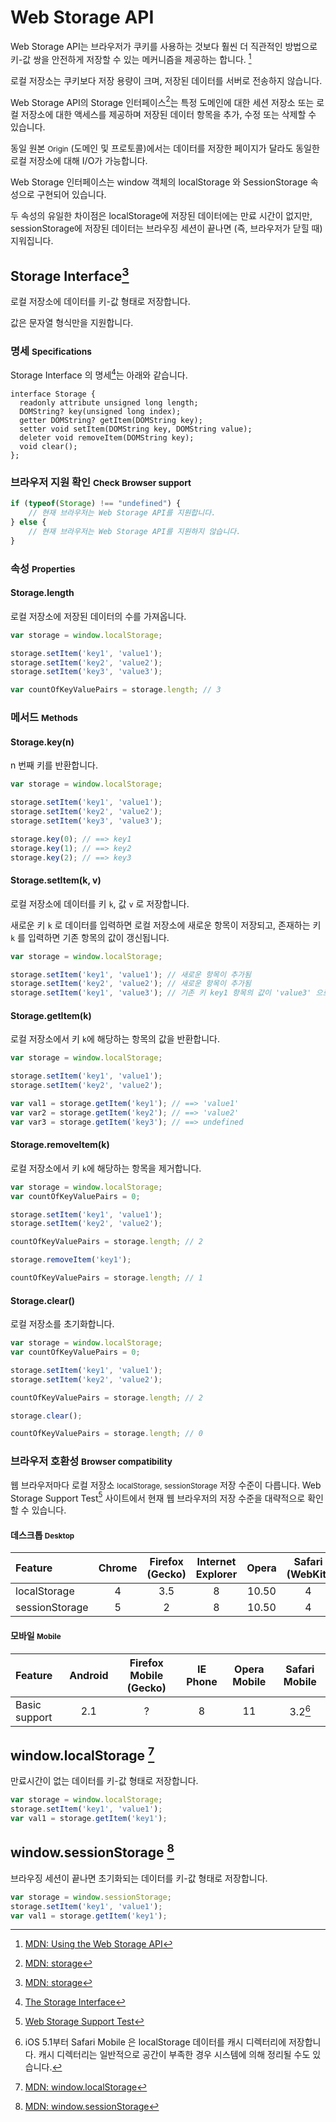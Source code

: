 Web Storage API
===============


Web Storage API는 브라우저가 쿠키를 사용하는 것보다 훨씬 더 직관적인 방법으로 키-값 쌍을 안전하게 저장할 수 있는 메커니즘을 제공하는 합니다. [^mdn-using-the-web-storage-api]

로컬 저장소는 쿠키보다 저장 용량이 크며, 저장된 데이터를 서버로 전송하지 않습니다.

Web Storage API의 Storage 인터페이스[^mdn-storage-interface]는 특정 도메인에 대한 세션 저장소 또는 로컬 저장소에 대한 액세스를 제공하며 저장된 데이터 항목을 추가, 수정 또는 삭제할 수 있습니다.

동일 원본 <small>Origin</small> (도메인 및 프로토콜)에서는 데이터를 저장한 페이지가 달라도 동일한 로컬 저장소에 대해 I/O가 가능합니다.

Web Storage 인터페이스는 window 객체의 localStorage 와 SessionStorage 속성으로 구현되어 있습니다.

두 속성의 유일한 차이점은 localStorage에 저장된 데이터에는 만료 시간이 없지만, sessionStorage에 저장된 데이터는 브라우징 세션이 끝나면 (즉, 브라우저가 닫힐 때) 지워집니다.

## Storage Interface[^mdn-storage-interface]

로컬 저장소에 데이터를 키-값 형태로 저장합니다.

값은 문자열 형식만을 지원합니다.

### 명세 <small>Specifications</small>

Storage Interface 의 명세[^storage-interface-sepcification]는 아래와 같습니다.

```
interface Storage {
  readonly attribute unsigned long length;
  DOMString? key(unsigned long index);
  getter DOMString? getItem(DOMString key);
  setter void setItem(DOMString key, DOMString value);
  deleter void removeItem(DOMString key);
  void clear();
};
```


### 브라우저 지원 확인 <small>Check Browser support</small>

```javascript
if (typeof(Storage) !== "undefined") {
    // 현재 브라우저는 Web Storage API를 지원합니다.
} else {
    // 현재 브라우저는 Web Storage API를 지원하지 않습니다.
}
```

### 속성 <small>Properties</small>

#### Storage.length

로컬 저장소에 저장된 데이터의 수를 가져옵니다.

```javascript
var storage = window.localStorage;

storage.setItem('key1', 'value1');
storage.setItem('key2', 'value2');
storage.setItem('key3', 'value3');

var countOfKeyValuePairs = storage.length; // 3
```


### 메서드 <small>Methods</small>

#### Storage.key(n)

n 번째 키를 반환합니다.

```javascript
var storage = window.localStorage;

storage.setItem('key1', 'value1');
storage.setItem('key2', 'value2');
storage.setItem('key3', 'value3');

storage.key(0); // ==> key1
storage.key(1); // ==> key2
storage.key(2); // ==> key3
```


#### Storage.setItem(k, v)

로컬 저장소에 데이터를 키 `k`, 값 `v` 로 저장합니다.

새로운 키 `k` 로 데이터를 입력하면 로컬 저장소에 새로운 항목이 저장되고, 존재하는 키 `k` 를 입력하면 기존 항목의 값이 갱신됩니다.

```javascript
var storage = window.localStorage;

storage.setItem('key1', 'value1'); // 새로운 항목이 추가됨
storage.setItem('key2', 'value2'); // 새로운 항목이 추가됨
storage.setItem('key1', 'value3'); // 기존 키 key1 항목의 값이 'value3' 으로 갱신됨
```


#### Storage.getItem(k)

로컬 저장소에서 키 `k`에 해당하는 항목의 값을 반환합니다.

```javascript
var storage = window.localStorage;

storage.setItem('key1', 'value1');
storage.setItem('key2', 'value2');

var val1 = storage.getItem('key1'); // ==> 'value1'
var var2 = storage.getItem('key2'); // ==> 'value2'
var var3 = storage.getItem('key3'); // ==> undefined
```


#### Storage.removeItem(k)

로컬 저장소에서 키 `k`에 해당하는 항목을 제거합니다.

```javascript
var storage = window.localStorage;
var countOfKeyValuePairs = 0;

storage.setItem('key1', 'value1');
storage.setItem('key2', 'value2');

countOfKeyValuePairs = storage.length; // 2

storage.removeItem('key1');

countOfKeyValuePairs = storage.length; // 1
```


#### Storage.clear()

로컬 저장소를 초기화합니다.

```javascript
var storage = window.localStorage;
var countOfKeyValuePairs = 0;

storage.setItem('key1', 'value1');
storage.setItem('key2', 'value2');

countOfKeyValuePairs = storage.length; // 2

storage.clear();

countOfKeyValuePairs = storage.length; // 0
```


### 브라우저 호환성 <small>Browser compatibility</small>

웹 브라우저마다 로컬 저장소 <small>localStorage, sessionStorage</small> 저장 수준이 다릅니다. Web Storage Support Test[^web-storage-support-test] 사이트에서 현재 웹 브라우저의 저장 수준을 대략적으로 확인할 수 있습니다.

#### 데스크톱 <small>Desktop</small>

|Feature|Chrome|Firefox (Gecko)|Internet Explorer|Opera|Safari (WebKit)|
| :- | :-: | :-: | :-: | :-: | :-: |
|localStorage|4|3.5|8|10.50|4|
|sessionStorage|5|2|8|10.50|4|


#### 모바일 <small>Mobile</small>

|Feature|Android|Firefox Mobile (Gecko)|IE Phone|Opera Mobile|Safari Mobile|
| :- | :-: | :-: | :-: | :-: | :-: |
|Basic support|2.1|?|8|11|3.2[^ios-5-1-safarimobile]|



## window.localStorage [^mdn-window-localstorage]

만료시간이 없는 데이터를 키-값 형태로 저장합니다.

```javascript
var storage = window.localStorage;
storage.setItem('key1', 'value1');
var val1 = storage.getItem('key1');
```


## window.sessionStorage [^mdn-window-sessionstorage]

브라우징 세션이 끝나면 초기화되는 데이터를 키-값 형태로 저장합니다.

```javascript
var storage = window.sessionStorage;
storage.setItem('key1', 'value1');
var val1 = storage.getItem('key1');
```



[^mdn-using-the-web-storage-api]: [MDN: Using the Web Storage API](https://developer.mozilla.org/en-US/docs/Web/API/Web_Storage_API/Using_the_Web_Storage_API)
[^mdn-storage-interface]: [MDN: storage](https://developer.mozilla.org/en-US/docs/Web/API/Storage)
[^mdn-window-localstorage]: [MDN: window.localStorage](https://developer.mozilla.org/en-US/docs/Web/API/Window/localStorage)
[^mdn-window-sessionstorage]: [MDN: window.sessionStorage](https://developer.mozilla.org/en-US/docs/Web/API/Window/sessionStorage)
[^web-storage-support-test]: [Web Storage Support Test](http://dev-test.nemikor.com/web-storage/support-test/)
[^ios-5-1-safarimobile]: iOS 5.1부터 Safari Mobile 은 localStorage 데이터를 캐시 디렉터리에 저장합니다. 캐시 디렉터리는 일반적으로 공간이 부족한 경우 시스템에 의해 정리될 수도 있습니다.
[^storage-interface-sepcification]: [The Storage Interface](https://html.spec.whatwg.org/multipage/webstorage.html#the-storage-interface)
